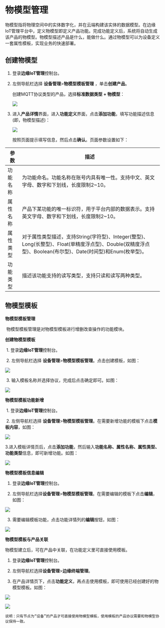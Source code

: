 # 物模型管理

物模型指将物理空间中的实体数字化，并在云端构建该实体的数据模型。在边缘IoT管理平台中，定义物模型即定义产品功能。完成功能定义后，系统将自动生成该产品的物模型。物模型描述产品是什么，能做什么。通过物模型可以为设备定义一套属性模板，实现业务的快速部署。

## 创建物模型

1. 登录**边缘IoT管理**控制台。

2. 左侧导航栏选择 **设备管理**>**物模型模板管理** ，单击**创建产品**。

   创建MQTT协议类型的产品，选择**标准数据类型 + 物模型**：

   ![](/images\oes\ecp\物模型管理-创建产品.png)

3. 进入**产品详情**界面，进入**功能定义**界面，点击**添加功能**，填写功能描述信息(即，物模型描述)：

   ![](/images\oes\ecp\物模型管理-添加功能.png)

   按照页面提示填写信息，然后点击**确认**。页面参数设置如下：

| 参数     | 描述                                                         |
| -------- | ------------------------------------------------------------ |
| 功能名称 | 为功能命名。功能名称在账号内具有唯一性。支持中文、英文字母、数字和下划线，长度限制2~10。 |
| 属性名称 | 产品下某功能的唯一标识符，用于平台内部的数据表示。支持英文字母、数字和下划线，长度限制2~10。 |
| 属性类型 | 对于属性类型描述，支持String(字符型)、Integer(整型)、Long(长整型)、Float(单精度浮点型)、Double(双精度浮点型)、Boolean(布尔型)、Date(时间型)和Enum(枚举型)。 |
| 功能类型 | 描述该功能支持的读写类型，支持只读和读写两种类型。           |

## 物模型模板

**物模型模板管理**

​	物模型模板管理是对物模型模板进行增删改查操作的功能模块。

**创建物模型模板**

​	1. 登录**边缘IoT管理**控制台。

​	2. 左侧导航栏选择 **设备管理**>**物模型模板管理**。点击创建模板，如图：

![](/images\oes\ecp\物模型管理-创建模板.png)

​	3. 输入模板名称并选择协议，完成后点击确定即可。如图：

![](/images\oes\ecp\物模型管理-完成创建.png)

**物模型模板功能新增**

​	1. 登录**边缘IoT管理**控制台。

​	2. 左侧导航栏选择 **设备管理**>**物模型模板管理**。在需要新增功能的模板下点击**模板内容**，如图：

![](/images\oes\ecp\物模型管理-模板内容.png)

3.进入模板详情页后，点击**添加功能**，然后输入**功能名称、属性名称、属性类型、功能类型**信息，即可新增功能。如图：

![](/images\oes\ecp\物模型管理-模板新增功能.png)

**物模型模板信息编辑**

1. 登录**边缘IoT管理**控制台。

2. 左侧导航栏选择**设备管理**>**物模型模板管理**。在需要编辑的模板下点击**编辑**，如图：

![](/images\oes\ecp\物模型管理-模板编辑.png)

3. 需要编辑模板功能，点击功能详情列的**编辑**按钮，如图：

![](/images\oes\ecp\物模型管理-模板功能编辑.png)

**物模型模板与产品关联**

物模型建立后，可在产品中关联，在功能定义里可直接使用模板。

1. 登录**边缘IoT管理**控制台。

2. 左侧导航栏选择**设备管理**>**边缘终端管理**。

3. 在产品详情页下，点击**功能定义**，再点击使用模板，即可使用已经创建好的物模型模板。如图：

![](/images\oes\ecp\物模型管理-使用模板.png)

![](/images\oes\ecp\物模型模板-导入物模型.png)

```
说明：只有节点为“设备”的产品才可直接使用物模型模板，使用模板的产品协议需要和物模型协议保持一致。
```